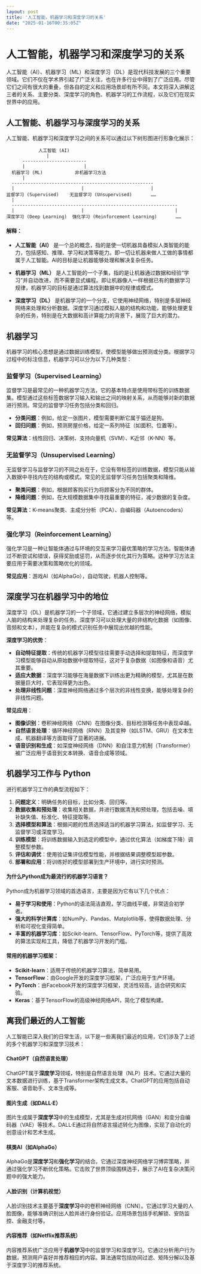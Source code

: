 ```yaml
---
layout: post
title: '人工智能，机器学习和深度学习的关系'
date: "2025-01-16T00:35:05Z"
---
```

人工智能，机器学习和深度学习的关系
=================

人工智能（AI）、机器学习（ML）和深度学习（DL）是现代科技发展的三个重要领域。它们不仅在学术界引起了广泛关注，也在许多行业中得到了广泛应用。尽管它们之间有很大的重叠，但各自的定义和应用场景却有所不同。本文将深入讲解这三者的关系、主要分类、深度学习的角色、机器学习的工作流程，以及它们在现实世界中的应用。

人工智能、机器学习与深度学习的关系
-----------------

人工智能、机器学习和深度学习之间的关系可以通过以下树形图进行形象化展示：

                人工智能 (AI)
                   |
          ------------------------
          |                      |
      机器学习 (ML)            非机器学习方法
          |
      -----------------------------------------------------
      |                         |                         |
    监督学习 (Supervised)    无监督学习 (Unsupervised)       ……
      |
      --------------------------------------------------------------
      |                         |                                  |
    深度学习 (Deep Learning)  强化学习 (Reinforcement Learning)       ……
    

#### 解释：

*   **人工智能（AI）** 是一个总的概念，指的是使一切机器具备模拟人类智能的能力，包括感知、推理、学习和决策等能力。即一切让机器来做人工做的事情都属于人工智能。AI的目标是让机器能够处理和解决复杂任务。
    
*   **机器学习（ML）** 是人工智能的一个子集，指的是让机器通过数据和经验“学习”并自动改进，而不需要显式编程。即让机器像人一样根据已有的数据学习规律，机器学习的目标是通过算法找到数据中的规律或模式。
    
*   **深度学习（DL）** 是机器学习的一个分支，它使用神经网络，特别是多层神经网络来处理和分析数据。深度学习通过模拟人脑的结构和功能，能够处理更复杂的任务，特别是在大数据和高计算能力的背景下，展现了巨大的潜力。
    

机器学习
----

机器学习的核心思想是通过数据训练模型，使模型能够做出预测或分类。根据学习过程中的标注信息，机器学习可以分为以下几种类型：

### 监督学习（Supervised Learning）

监督学习是最常见的一种机器学习方法，它的基本特点是使用带标签的训练数据集。模型通过这些标签数据学习输入和输出之间的映射关系，从而能够对新的数据进行预测。常见的监督学习任务包括分类和回归。

*   **分类问题**：例如，给定一张图片，模型需要判断它属于猫还是狗。
*   **回归问题**：例如，预测房屋价格，给定一系列特征（如面积、位置等）。

**常见算法**：线性回归、决策树、支持向量机（SVM）、K近邻（K-NN）等。

### 无监督学习（Unsupervised Learning）

无监督学习与监督学习的不同之处在于，它没有带标签的训练数据，模型只能从输入数据中寻找内在的结构或模式。常见的无监督学习任务包括聚类和降维。

*   **聚类问题**：例如，根据顾客购买行为将顾客分为不同的群体。
*   **降维问题**：例如，在大规模数据集中寻找最重要的特征，减少数据的复杂度。

**常见算法**：K-means聚类、主成分分析（PCA）、自编码器（Autoencoders）等。

### 强化学习（Reinforcement Learning）

强化学习是一种让智能体通过与环境的交互来学习最优策略的学习方法。智能体通过不断尝试和错误，获得奖励或惩罚，从而逐步优化其行为策略。这种学习方法主要应用于需要决策和策略优化的领域。

**常见应用**：游戏AI（如AlphaGo），自动驾驶，机器人控制等。

深度学习在机器学习中的地位
-------------

深度学习（DL）是机器学习的一个子领域，它通过建立多层次的神经网络，模拟人脑的结构来处理复杂的任务。深度学习可以处理大量的非结构化数据（如图像、音频和文本），并能在复杂的模式识别任务中展现出优越的性能。

**深度学习的优势**：

*   **自动特征提取**：传统的机器学习模型往往需要手动选择和提取特征，而深度学习模型能够自动从原始数据中提取特征，这对于复杂数据（如图像和语音）尤其重要。
*   **适应大数据**：深度学习能够在海量数据下训练出更为精确的模型，尤其是在数据量巨大时，它表现得更为出色。
*   **处理非线性问题**：深度神经网络通过多个层次的非线性变换，能够处理复杂的非线性问题。

**常见应用**：

*   **图像识别**：卷积神经网络（CNN）在图像分类、目标检测等任务中表现卓越。
*   **自然语言处理**：循环神经网络（RNN）及其变种（如LSTM、GRU）在文本生成、机器翻译等方面取得了显著的进展。
*   **语音识别和生成**：如深度神经网络（DNN）和自注意力机制（Transformer）被广泛应用于语音到文本转换、语音合成等领域。

机器学习工作与 Python
--------------

进行机器学习工作的典型流程如下：

1.  **问题定义**：明确任务的目标，比如分类、回归等。
2.  **数据收集和预处理**：收集相关数据，并进行数据清洗和预处理，包括去噪、填补缺失值、标准化、特征提取等。
3.  **选择模型和算法**：根据问题的性质选择适当的机器学习算法，如监督学习、无监督学习或深度学习。
4.  **训练模型**：将训练数据输入到选定的模型中，通过优化算法（如梯度下降）调整模型参数。
5.  **评估和调优**：使用验证集评估模型性能，并根据结果调整模型超参数。
6.  **部署和应用**：将训练好的模型部署到生产环境中，进行实时预测。

#### 为什么Python成为最流行的机器学习语言？

Python成为机器学习领域的首选语言，主要是因为它有以下几个优点：

*   **易于学习和使用**：Python的语法简洁直观，学习曲线平缓，非常适合初学者。
*   **强大的科学计算库**：如NumPy、Pandas、Matplotlib等，使得数据处理、分析和可视化变得简单。
*   **丰富的机器学习库**：如Scikit-learn、TensorFlow、PyTorch等，提供了高效的算法实现和工具，降低了机器学习开发的门槛。

#### 常用的机器学习框架：

*   **Scikit-learn**：适用于传统的机器学习算法，简单易用。
*   **TensorFlow**：由Google开发的深度学习框架，广泛应用于生产环境。
*   **PyTorch**：由Facebook开发的深度学习框架，灵活性较高，适合研究和实验。
*   **Keras**：基于TensorFlow的高级神经网络API，简化了模型构建。

离我们最近的人工智能
----------

人工智能已深入我们的日常生活，以下是一些离我们最近的应用，它们涉及了上述的多个机器学习和深度学习技术：

#### ChatGPT（自然语言处理）

ChatGPT属于**深度学习**领域，特别是自然语言处理（NLP）技术。它通过大量的文本数据进行训练，基于Transformer架构生成文本。ChatGPT的应用包括自动客服、语音助手、文本生成等。

#### 图片生成（如DALL·E）

图片生成属于**深度学习**中的生成模型，尤其是生成对抗网络（GAN）和变分自编码器（VAE）等技术。DALL·E通过将自然语言描述转化为图像，实现了自动化的创意设计和艺术生成。

#### 棋类AI（如AlphaGo）

AlphaGo是**深度学习**和**强化学习**的结合。它通过深度神经网络学习博弈策略，并通过强化学习不断优化策略。它击败了世界顶级围棋选手，展示了AI在复杂决策问题中的强大能力。

#### 人脸识别（计算机视觉）

人脸识别技术主要基于**深度学习**中的卷积神经网络（CNN）。它通过学习大量的人脸图像，能够准确识别出人脸并进行身份验证。应用场景包括手机解锁、安防监控、金融支付等。

#### 内容推荐（如Netflix推荐系统）

内容推荐系统广泛应用于**机器学习**中的监督学习和深度学习。它通过分析用户行为数据，预测用户喜好并推荐相应的内容。算法通常包括协同过滤、矩阵分解以及基于深度学习的推荐系统。